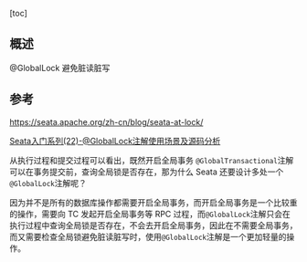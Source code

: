 [toc]

## 概述

@GlobalLock 避免脏读脏写



## 参考

https://seata.apache.org/zh-cn/blog/seata-at-lock/

[Seata入门系列(22)-@GlobalLock注解使用场景及源码分析](https://yunyanchengyu.blog.csdn.net/article/details/123131592)



从执行过程和提交过程可以看出，既然开启全局事务 `@GlobalTransactional`注解可以在事务提交前，查询全局锁是否存在，那为什么 Seata 还要设计多处一个 `@GlobalLock`注解呢？

因为并不是所有的数据库操作都需要开启全局事务，而开启全局事务是一个比较重的操作，需要向 TC 发起开启全局事务等 RPC 过程，而`@GlobalLock`注解只会在执行过程中查询全局锁是否存在，不会去开启全局事务，因此在不需要全局事务，而又需要检查全局锁避免脏读脏写时，使用`@GlobalLock`注解是一个更加轻量的操作。
